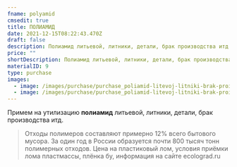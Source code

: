 ```yaml
---
fname: polyamid
cmsedit: true
title: ПОЛИАМИД
date: 2021-12-15T08:22:43.470Z
draft: false
description: Полиамид литьевой, литники, детали, брак производства итд.
price: ""
shortDescription: Полиамид литьевой, литники, детали, брак производства итд.
materialID: 9
type: purchase
images:
  - image: /images/purchase/purchase_poliamid-litevoj-litniki-brak-proizvodstva-1.jpg
  - image: /images/purchase/purchase_poliamid-litevoj-litniki-brak-proizvodstva-2.jpg
---
```

Примем на утилизацию **полиамид** литьевой, литники, детали, брак производства итд.

> Отходы полимеров составляют примерно 12% всего бытового мусора. За один год в России образуется почти 800 тысяч тонн полимерных отходов. Цена на пластиковый лом, условия приёмки лома пластмассы, плёнка бу, информация на сайте ecolograd.ru